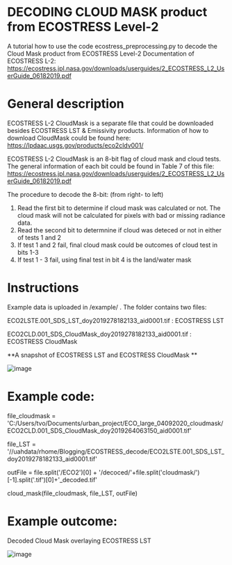 # DECODING CLOUD MASK product from ECOSTRESS Level-2
A tutorial how to use the code ecostress_preprocessing.py to decode the Cloud Mask product from ECOSTRESS Level-2 
Documentation of ECOSTRESS L-2: https://ecostress.jpl.nasa.gov/downloads/userguides/2_ECOSTRESS_L2_UserGuide_06182019.pdf

# General description
ECOSTRESS L-2 CloudMask is a separate file that could be downloaded besides ECOSTRESS LST & Emissivity products. 
Information of how to download CloudMask could be found here: https://lpdaac.usgs.gov/products/eco2cldv001/

ECOSTRESS L-2 CloudMask is an 8-bit flag of cloud mask and cloud tests. The general information of each bit could be found in Table 7 of this file: https://ecostress.jpl.nasa.gov/downloads/userguides/2_ECOSTRESS_L2_UserGuide_06182019.pdf

The procedure to decode the 8-bit: (from right- to left)
1. Read the first bit to determine if cloud mask was calculated or not. The cloud mask will not be calculated for pixels with bad or missing radiance data.
2. Read the second bit to determnine if cloud was deteced or not in either of tests 1 and 2 
3. If test 1 and 2 fail, final cloud mask could be outcomes of cloud test in bits 1-3
4. If test 1 - 3 fail, using final test in bit 4 is the land/water mask 


# Instructions
Example data is uploaded in /example/ . The folder contains two files: 

ECO2LSTE.001_SDS_LST_doy2019278182133_aid0001.tif : ECOSTRESS LST

ECO2CLD.001_SDS_CloudMask_doy2019278182133_aid0001.tif : ECOSTRESS CloudMask

**A snapshot of ECOSTRESS LST and ECOSTRESS CloudMask **

![image](https://user-images.githubusercontent.com/12726626/117020051-add1c600-acbb-11eb-8c26-56b958329dd9.png)

# Example code: 
file_cloudmask = 'C:/Users/tvo/Documents/urban_project/ECO_large_04092020_cloudmask/ECO2CLD.001_SDS_CloudMask_doy2019264063150_aid0001.tif'

file_LST = '//uahdata/rhome/Blogging/ECOSTRESS_decode/ECO2LSTE.001_SDS_LST_doy2019278182133_aid0001.tif'

outFile = file.split('/ECO2')[0] + '/decoced/'+file.split('cloudmask/')[-1].split('.tif')[0]+'_decoded.tif'

cloud_mask(file_cloudmask, file_LST, outFile)
    
# Example outcome:

Decoded Cloud Mask overlaying ECOSTRESS LST 

![image](https://user-images.githubusercontent.com/12726626/117042051-1d9e7b80-acd1-11eb-8faa-3b9cb717d0c6.png)

